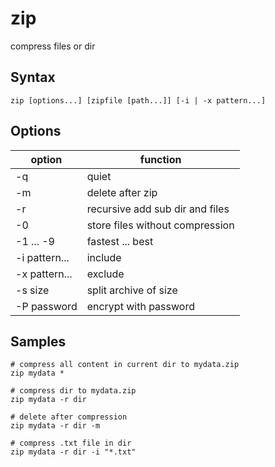 # zip

compress files or dir

## Syntax

```shell
zip [options...] [zipfile [path...]] [-i | -x pattern...]
```

## Options
| option       | function                        |
|---------------|---------------------------------|
| -q            | quiet                           |
| -m            | delete after zip                |
| -r            | recursive add sub dir and files |
| -0            | store files without compression |
| -1 ... -9     | fastest ... best                |
| -i pattern... | include                         |
| -x pattern... | exclude                         |
| -s size       | split archive of size           |
| -P password   | encrypt with password           |

## Samples

```shell
# compress all content in current dir to mydata.zip
zip mydata *
```

```shell
# compress dir to mydata.zip
zip mydata -r dir
```

```shell
# delete after compression
zip mydata -r dir -m
```

```shell
# compress .txt file in dir
zip mydata -r dir -i "*.txt"
```
